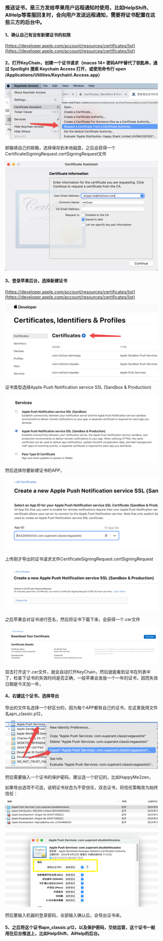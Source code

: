 ### 推送证书，是三方发给苹果用户远程通知时使用，比如HelpShift、AIHelp等客服回复时，会向用户发送远程通知，需要将证书配置在这些三方的后台中。

#### 1、确认自己有没有新建证书的权限

[https://developer.apple.com/account/resources/certificates/list](https://developer.apple.com/account/resources/certificates/list)

#### 2、打开KeyChain，创建一个证书请求（macos 14+ 密码APP替代了钥匙串，通过 Spotlight 搜索 Keychain Access 打开，或使用命令行 open /Applications/Utilities/Keychain\\ Access.app）

![image1](/assets/1758727509690_6e1efe91.png)

邮箱填自己的邮箱，选择保存到本地磁盘，之后会获得一个CertificateSigningRequest.certSigningRequest文件

![image2](/assets/1758727509692_6e19b1c0.png)

#### 3、登录苹果后台，选择新建证书

[https://developer.apple.com/account/resources/certificates/list](https://developer.apple.com/account/resources/certificates/list)

![image3](/assets/1758727509693_29555bd9.png)

证书类型选择Apple Push Notification service SSL (Sandbox & Production)

![image4](/assets/1758727509695_8d0f2928.png)

然后选择你要新建证书的APP，

![image5](/assets/1758727509696_7fc3a8e7.png)

上传刚才导出的证书请求文件CertificateSigningRequest.certSigningRequest

![image6](/assets/1758727509698_070488f4.png)

之后苹果会对证书进行签名，然后将证书下载下来，会获得一个.cer文件

![image7](/assets/1758727509699_ab47b3a0.png)

双击打开这个.cer文件，就会自动打开KeyChain，然后就能看到证书在列表中了，检查下证书的失效时间是否正确，一般苹果会发放一个一年的证书，因而失效日期是今天加一年，

#### 4、右键这个证书，选择导出

导出的文件名选择一个好区分的，因为每个APP都有自己的证书，在这里我用文件名apn\_classic.p12，

![image8](/assets/1758727509701_ac91dbbe.png)

然后需要输入一个证书的保护密码，建议选一个好记的，比如HappyMe2zen，

如果导出选项不可选，说明证书状态为不受信任，双击证书，将信任策略改为始终信任：

![image9](/assets/1758727509703_0bf8e9ac.png)

然后要输入机器的登录密码，全部输入确认后，会导出证书来。

#### 5、之后将这个证书apn\_classic.p12，以及保护密码，交给运营，这个证书一般用在后台推送上，比如HelpShift、AIHelp的后台。

















